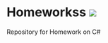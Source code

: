 # Homeworkss <img src='https://bettercodehub.com/edge/badge/Pugacheva019/Homeworkss?branch=master'>
Repository for Homework on C#
